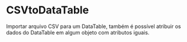# CSVtoDataTable
Importar arquivo CSV para um DataTable, também é possível atribuir os dados do DataTable em algum objeto com atributos iguais.
